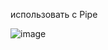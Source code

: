 использовать с Pipe

![image](https://github.com/Eketrin/Bamboo_ProcessServer_AnonimChannel_2/assets/144015340/d00360d0-a218-4194-8e0c-6464a7c7432f)
